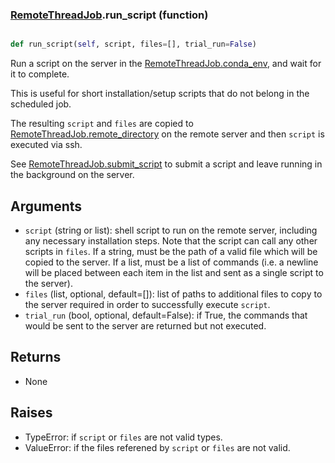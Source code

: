 ### [RemoteThreadJob](RemoteThreadJob.md).run_script (function)


```py

def run_script(self, script, files=[], trial_run=False)

```



Run a script on the server in the [RemoteThreadJob.conda_env](RemoteThreadJob.conda_env.md),
and wait for it to complete.

This is useful for short installation/setup scripts that do not belong
in the scheduled job.

The resulting `script` and `files` are copied to [RemoteThreadJob.remote_directory](RemoteThreadJob.remote_directory.md)
on the remote server and then `script` is executed via ssh.

See [RemoteThreadJob.submit_script](RemoteThreadJob.submit_script.md) to submit a script
and leave running in the background on the server.

Arguments
----------------
* `script` (string or list): shell script to run on the remote server,
    including any necessary installation steps.  Note that the script
    can call any other scripts in `files`.  If a string, must be the
    path of a valid file which will be copied to the server.  If a list,
    must be a list of commands (i.e. a newline will be placed between
    each item in the list and sent as a single script to the server).
* `files` (list, optional, default=[]): list of paths to additional files
    to copy to the server required in order to successfully execute
    `script`.
* `trial_run` (bool, optional, default=False): if True, the commands
    that would be sent to the server are returned but not executed.


Returns
------------
* None

Raises
------------
* TypeError: if `script` or `files` are not valid types.
* ValueError: if the files referened by `script` or `files` are not valid.

